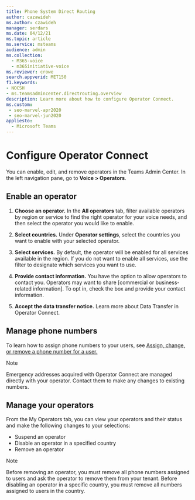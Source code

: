 ```yaml
---
title: Phone System Direct Routing
author: cazawideh
ms.author: czawideh
manager: serdars
ms.date: 04/12/21
ms.topic: article
ms.service: msteams
audience: admin
ms.collection: 
  - M365-voice
  - m365initiative-voice
ms.reviewer: crowe
search.appverid: MET150
f1.keywords:
- NOCSH
- ms.teamsadmincenter.directrouting.overview
description: Learn more about how to configure Operator Connect.
ms.custom: 
 - seo-marvel-apr2020
 - seo-marvel-jun2020
appliesto: 
  - Microsoft Teams
---
```


# Configure Operator Connect

You can enable, edit, and remove operators in the Teams Admin Center. In the left navigation pane, go to **Voice > Operators**.

## Enable an operator

1. **Choose an operator.** In the **All operators** tab, filter available operators by region or service to find the right operator for your voice needs, and then select the operator you would like to enable.  

2. **Select countries.** Under **Operator settings**, select the countries you want to enable with your selected operator.

3. **Select services.** By default, the operator will be enabled for all services available in the region. If you do not want to enable all services, use the filter to designate which services you want to use.  

4. **Provide contact information.** You have the option to allow operators to contact you. Operators may want to share [commercial or business-related information]. To opt in, check the box and provide your contact information.  

5. **Accept the data transfer notice.** Learn more about Data Transfer in Operator Connect.

## Manage phone numbers

To learn how to assign phone numbers to your users, see [Assign, change, or remove a phone number for a user.](https://docs.microsoft.com/microsoftteams/assign-change-or-remove-a-phone-number-for-a-user)

>[!NOTE]
>Emergency addresses acquired with Operator Connect are managed directly with your operator. Contact them to make any changes to existing numbers.

## Manage your operators

From the My Operators tab, you can view your operators and their status and make the following changes to your selections:  

- Suspend an operator
- Disable an operator in a specified country
- Remove an operator

>[!NOTE]
>Before removing an operator, you must remove all phone numbers assigned to users and ask the operator to remove them from your tenant. Before disabling an operator in a specific country, you must remove all numbers assigned to users in the country.  
